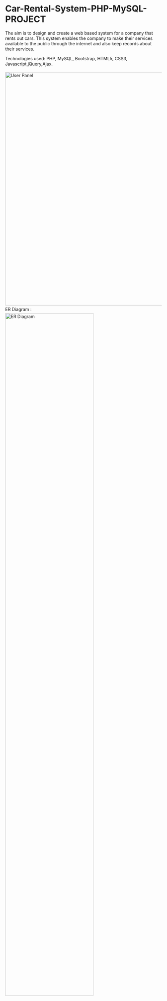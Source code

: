 # Car-Rental-System-PHP-MySQL-PROJECT

The aim is to design and create a web based system for a company that rents out cars. This system enables the company to make their services available to the public through the internet and also keep records about their services.

Technologies used: PHP, MySQL, Bootstrap, HTML5, CSS3, Javascript,jQuery,Ajax.

<img src="https://github.com/koredhanraj431/Car-Rental-System-PHP-MySQL-PROJECT/blob/master/Project%20SS/index.png" height="750" width="1000" style="margin: 4px auto" alt="User Panel">
<br>
ER Diagram : <br>
<img src="https://github.com/koredhanraj431/Car-Rental-System-PHP-MySQL-PROJECT/blob/master/Project%20SS/ER_diagram.png" style="width:75%; margin:4px auto" alt="ER Diagram">
<br><br>
About the project :
 
A. User Login:

User can - 
• Register through Registration page <br><br>
<img src="https://github.com/koredhanraj431/Car-Rental-System-PHP-MySQL-PROJECT/blob/master/Project%20SS/register.png" style="width:75%; margin:4px auto" alt="Register">
<br>
• Registered User can login with valid email and password <br>
<img src="https://github.com/koredhanraj431/Car-Rental-System-PHP-MySQL-PROJECT/blob/master/Project%20SS/login.png" style="width:75%; margin:4px auto" alt="Login">
<br><br>
• Recover Forget password after Email Verification 

• Find car details and Book car <br>
<img src="https://github.com/koredhanraj431/Car-Rental-System-PHP-MySQL-PROJECT/blob/master/Project%20SS/car_domains.png" style="width:75%; margin:4px auto" alt="Car Domains">
<br><br>
<img src="https://github.com/koredhanraj431/Car-Rental-System-PHP-MySQL-PROJECT/blob/master/Project%20SS/car_availibility.png" style="width:75%; margin:4px auto" alt="Car Details">
<br><br>
• View Car booking history & Booking status in My bookings section.
• Update their Profile & Password 
• Add New Testimonials <br><br>
<img src="https://github.com/koredhanraj431/Car-Rental-System-PHP-MySQL-PROJECT/blob/master/Project%20SS/features.png" style="width:75%; margin:4px auto" alt="User Features">
<br><br><br>
• Subscribe to newsletters 
• Logout.

Also we have created a chatbot using jQuery, Ajax, PHP & MySQL for guest user queries.
<br><br>
<img src="https://github.com/koredhanraj431/Car-Rental-System-PHP-MySQL-PROJECT/blob/master/Project%20SS/chatbot.png" style="width:75%; margin:4px auto" alt="Chatbot">
<br><br>
B. Admin Login:

Admin can -
• View registered users & their details
<br><br>
<img src="https://github.com/koredhanraj431/Car-Rental-System-PHP-MySQL-PROJECT/blob/master/Project%20SS/admin.png" style="width:75%; margin:4px auto" alt="Dashboard">
<br><br>
• Manage & Add cars
<br><br>
<img src="https://github.com/koredhanraj431/Car-Rental-System-PHP-MySQL-PROJECT/blob/master/Project%20SS/add_cars.png" style="width:75%; margin:4px auto" alt="Add Cars">
<br><br>
<img src="https://github.com/koredhanraj431/Car-Rental-System-PHP-MySQL-PROJECT/blob/master/Project%20SS/manage_cars.png" style="width:75%; margin:4px auto" alt="Manage cars">
<br><br>
• Manage bookings 
• Manage testimonial 
• Manage user-queries.

It’s easy to operate and understand by users. This site makes customers easy for car rental. The design is pretty simple and the user won’t find it difficult to understand, use and navigate.
